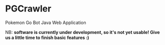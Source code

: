 # PGCrawler
Pokemon Go Bot Java Web Application

NB: **software is currently under development, so it's not yet usable! Give us a little time to finish basic features :)**
